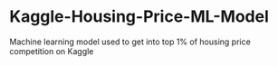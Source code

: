 # Kaggle-Housing-Price-ML-Model
Machine learning model used to get into top 1% of housing price competition on Kaggle
